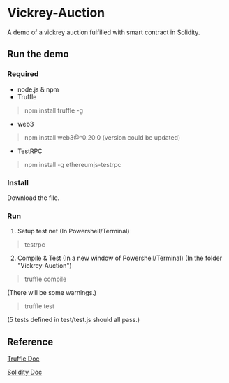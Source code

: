 # Vickrey-Auction
A demo of a vickrey auction fulfilled with smart contract in Solidity.
## Run the demo
### Required
- node.js & npm
- Truffle
> npm install truffle -g
- web3
> npm install web3@^0.20.0 (version could be updated)
- TestRPC
> npm install -g ethereumjs-testrpc
### Install
Download the file.
### Run
1. Setup test net (In Powershell/Terminal)
> testrpc
2. Compile & Test (In a new window of Powershell/Terminal)
(In the folder "Vickrey-Auction")
> truffle compile

(There will be some warnings.)
> truffle test

(5 tests defined in test/test.js should all pass.)
## Reference
[Truffle Doc](https://truffleframework.com/docs/truffle/overview)

[Solidity Doc](https://solidity.readthedocs.io/en/v0.4.24/index.html)
